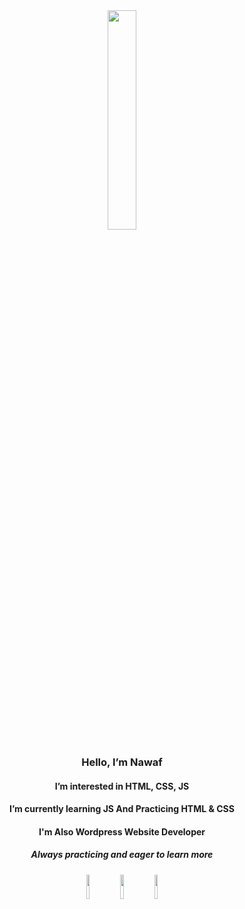 <div align="center">
  <img src="https://github.com/nawaf-alrashed/nawaf-alrashed/assets/149557981/0f9c526f-5444-4712-8320-4b933b1ee797" width="30%">
  <h3>Hello, I’m Nawaf</h3>
  <h4>I’m interested in HTML, CSS, JS</h4>
  <h4>I’m currently learning JS And Practicing HTML & CSS</h4>
  <h4>I'm Also Wordpress Website Developer</h4>
  <h5>Always practicing and eager to learn more</h5>
</div>
<div align="center" block="inline-block">
  <img width="10%" src="https://cdn.icon-icons.com/icons2/2107/PNG/512/file_type_html_icon_130541.png">
  <img width="10%" src="https://cdn.icon-icons.com/icons2/2107/PNG/512/file_type_css_icon_130661.png">
  <img width="10%" src="https://cdn.icon-icons.com/icons2/2107/PNG/512/file_type_js_official_icon_130509.png">
</div>
